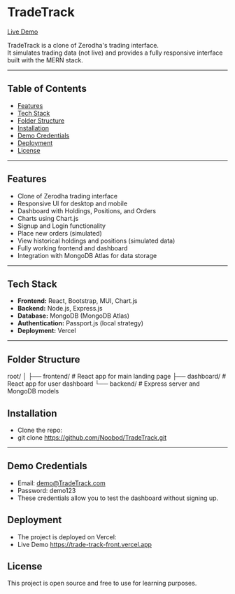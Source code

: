 # TradeTrack

[Live Demo](https://trade-track-front.vercel.app/)

TradeTrack is a clone of Zerodha's trading interface.  
It simulates trading data (not live) and provides a fully responsive interface built with the MERN stack.  

---

## Table of Contents
- [Features](#features)
- [Tech Stack](#tech-stack)
- [Folder Structure](#folder-structure)
- [Installation](#installation)
- [Demo Credentials](#demo-credentials)
- [Deployment](#deployment)
- [License](#license)

---

## Features
- Clone of Zerodha trading interface
- Responsive UI for desktop and mobile
- Dashboard with Holdings, Positions, and Orders
- Charts using Chart.js
- Signup and Login functionality
- Place new orders (simulated)
- View historical holdings and positions (simulated data)
- Fully working frontend and dashboard
- Integration with MongoDB Atlas for data storage

---

## Tech Stack
- **Frontend:** React, Bootstrap, MUI, Chart.js  
- **Backend:** Node.js, Express.js  
- **Database:** MongoDB (MongoDB Atlas)  
- **Authentication:** Passport.js (local strategy)  
- **Deployment:** Vercel  

---

## Folder Structure
root/
│
├── frontend/ # React app for main landing page
├── dashboard/ # React app for user dashboard
└── backend/ # Express server and MongoDB models


## Installation
- Clone the repo:
- git clone https://github.com/Noobod/TradeTrack.git

---

## Demo Credentials
- Email: demo@TradeTrack.com
- Password: demo123
- These credentials allow you to test the dashboard without signing up.

## Deployment
- The project is deployed on Vercel:
- Live Demo https://trade-track-front.vercel.app

## License
This project is open source and free to use for learning purposes.
